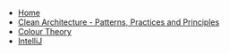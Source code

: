 - [Home](https://raghavramesh.github.io/mooc-notes)
- [Clean Architecture - Patterns, Practices and Principles](https://raghavramesh.github.io/mooc-notes/Misc/CleanArchitecture/CleanArchitecture-PatternsPracticesAndPrinciples.html)
- [Colour Theory](https://raghavramesh.github.io/mooc-notes/Misc/ColourTheory/ColourTheoryFundamentals.html)
- [IntelliJ](https://raghavramesh.github.io/mooc-notes/Misc/IntelliJ/IntelliJ.html)